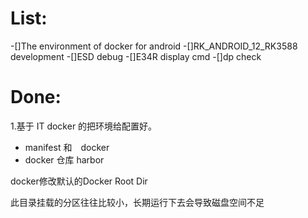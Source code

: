 # List:
-[]The environment of docker  for android
-[]RK_ANDROID_12_RK3588 development 
-[]ESD debug
-[]E34R display cmd
-[]dp check


# Done:
1.基于 IT docker 的把环境给配置好。
- manifest 和　docker 
- docker 仓库 harbor


 docker修改默认的Docker Root Dir

此目录挂载的分区往往比较小，长期运行下去会导致磁盘空间不足




